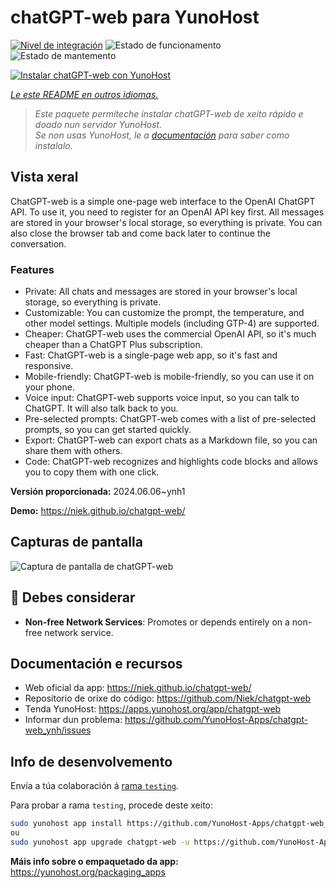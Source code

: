 <!--
NOTA: Este README foi creado automáticamente por <https://github.com/YunoHost/apps/tree/master/tools/readme_generator>
NON debe editarse manualmente.
-->

# chatGPT-web para YunoHost

[![Nivel de integración](https://dash.yunohost.org/integration/chatgpt-web.svg)](https://dash.yunohost.org/appci/app/chatgpt-web) ![Estado de funcionamento](https://ci-apps.yunohost.org/ci/badges/chatgpt-web.status.svg) ![Estado de mantemento](https://ci-apps.yunohost.org/ci/badges/chatgpt-web.maintain.svg)

[![Instalar chatGPT-web con YunoHost](https://install-app.yunohost.org/install-with-yunohost.svg)](https://install-app.yunohost.org/?app=chatgpt-web)

*[Le este README en outros idiomas.](./ALL_README.md)*

> *Este paquete permíteche instalar chatGPT-web de xeito rápido e doado nun servidor YunoHost.*  
> *Se non usas YunoHost, le a [documentación](https://yunohost.org/install) para saber como instalalo.*

## Vista xeral

ChatGPT-web is a simple one-page web interface to the OpenAI ChatGPT API. To use it, you need to register for an OpenAI API key first. All messages are stored in your browser's local storage, so everything is private. You can also close the browser tab and come back later to continue the conversation.

### Features

- Private: All chats and messages are stored in your browser's local storage, so everything is private.
- Customizable: You can customize the prompt, the temperature, and other model settings. Multiple models (including GTP-4) are supported.
- Cheaper: ChatGPT-web uses the commercial OpenAI API, so it's much cheaper than a ChatGPT Plus subscription.
- Fast: ChatGPT-web is a single-page web app, so it's fast and responsive.
- Mobile-friendly: ChatGPT-web is mobile-friendly, so you can use it on your phone.
- Voice input: ChatGPT-web supports voice input, so you can talk to ChatGPT. It will also talk back to you.
- Pre-selected prompts: ChatGPT-web comes with a list of pre-selected prompts, so you can get started quickly.
- Export: ChatGPT-web can export chats as a Markdown file, so you can share them with others.
- Code: ChatGPT-web recognizes and highlights code blocks and allows you to copy them with one click.


**Versión proporcionada:** 2024.06.06~ynh1

**Demo:** <https://niek.github.io/chatgpt-web/>

## Capturas de pantalla

![Captura de pantalla de chatGPT-web](./doc/screenshots/screenshot.png)

## :red_circle: Debes considerar

- **Non-free Network Services**: Promotes or depends entirely on a non-free network service.

## Documentación e recursos

- Web oficial da app: <https://niek.github.io/chatgpt-web/>
- Repositorio de orixe do código: <https://github.com/Niek/chatgpt-web>
- Tenda YunoHost: <https://apps.yunohost.org/app/chatgpt-web>
- Informar dun problema: <https://github.com/YunoHost-Apps/chatgpt-web_ynh/issues>

## Info de desenvolvemento

Envía a túa colaboración á [rama `testing`](https://github.com/YunoHost-Apps/chatgpt-web_ynh/tree/testing).

Para probar a rama `testing`, procede deste xeito:

```bash
sudo yunohost app install https://github.com/YunoHost-Apps/chatgpt-web_ynh/tree/testing --debug
ou
sudo yunohost app upgrade chatgpt-web -u https://github.com/YunoHost-Apps/chatgpt-web_ynh/tree/testing --debug
```

**Máis info sobre o empaquetado da app:** <https://yunohost.org/packaging_apps>
